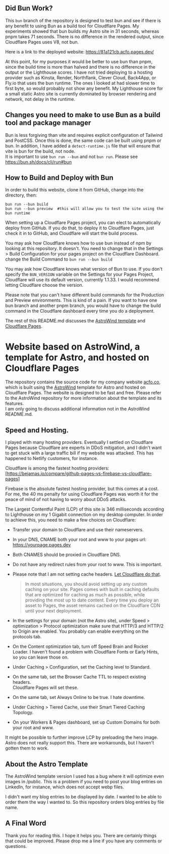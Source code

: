 ## Did Bun Work?

This `bun` branch of the repository is designed to test bun and see if there is any benefit
to using Bun as a build tool for Cloudflare Pages. My experiments showed that bun builds my Astro site in 31 seconds,
whereas pnpm takes 71 seconds. There is no difference in the rendered output, since Cloudflare Pages uses V8, not bun.

Here is a link to the deployed website: https://81a121cb.acfo.pages.dev/

At this point, for my purposes it would be better to use bun than pnpm, since the build time is more than halved and there is no difference in the output or the Lighthouse scores. I have not tried deploying to a hosting provider such as Kinsta, Render, Northflank, Clever Cloud, Back4App, or Fly.io that uses the bun runtime. The ones I looked at had slower time to first byte, so would probably not show any benefit. My Lighthouse score
for a small static Astro site is currently dominated by browser rendering and network, not delay in the runtime.

## Changes you need to make to use Bun as a build tool and package manager

Bun is less forgiving than vite and requires explicit configuration of Tailwind and PostCSS. Once this is done, the same code can be built
using pnpm or bun. In addition, I have added a `detect-runtime.js` file that will ensure that vite is bun for the build, not node.  
It is important to use `bun run --bun` and not `bun run`. Please see https://bun.sh/docs/cli/run#bun

## How to Build and Deploy with Bun

In order to build this website, clone it from GitHub, change into the directory, then:

```
bun run --bun build
bun run --bun preview  #this will allow you to test the site using the bun runtime
```

When setting up a Cloudflare Pages project, you can elect to automatically deploy from GitHub. If you do that, to deploy it to Cloudflare Pages, just check it in to GitHub, and Cloudflare will start the build process.

You may ask how Cloudflare knows how to use bun instead of npm by looking at this repository. It doesn't. You need to change that in the Settings > Build Configuration for your pages project on the Cloudflare Dashboard. change the Build Command to `bun run --bun build`

You may ask how Cloudflare knows what version of Bun to use. If you don't specify the `BUN_VERSION` variable on the Settings for your Pages Project, Cloudflare will use its default version, currently 1.1.33. I would recommend letting Cloudflare choose the version.

Please note that you can't have different build commands for the Production and Preview environments. This is kind of a pain. If you want to have one bun branch and another pnpm branch, you would have to change the build command in the Cloudflare dashboard every time you do a deployment.

The rest of this README.md discusses the [AstroWind template](https://github.com/onwidget/astrowind) and [Cloudflare Pages](https://pages.cloudflare.com/).

# Website based on AstroWind, a template for Astro, and hosted on Cloudflare Pages

The repository contains the source code for my company website [acfo.co](https://acfo.co),
which is built using the [AstroWind](https://github.com/onwidget/astrowind)
template for Astro and hosted on Cloudflare Pages.
The website is designed to be fast and free.
Please refer to the AstroWind repository for more information about the template and its features.  
I am only going to discuss additional information not in the AstroWind README.md.

## Speed and Hosting.

I played with many hosting providers. Eventually I settled on Cloudflare Pages because Cloudflare are experts
in DDoS mitigation, and I didn't want to get stuck with a large traffic bill if my website was attacked.
This has happened to Netlify customers, for instance.

Cloudflare is among the fastest hosting providers:
[https://bejamas.io/compare/github-pages-vs-firebase-vs-cloudflare-pages]

Firebase is the absolute fastest hosting provider, but this comes at a cost.
For me, the 40 ms penalty for using Cloudflare Pages was worth it for the
peace of mind of not having to worry about DDoS attacks.

The Largest Contentful Paint (LCP) of this site is 346 milliseconds according to Lighthouse on my 1 Gigabit connection
on my desktop computer. In order to achieve this, you need to make a few choices on Cloudflare:

- Transfer your domain to Cloudflare and use their nameservers.
- In your DNS, CNAME both your root and www to your pages url:
  https://yourpage.pages.dev
- Both CNAMES should be proxied in Cloudflare DNS.
- Do not have any redirect rules from your root to www. This is important.
- Please note that I am not setting cache headers. [Let Cloudflare
  do that](https://developers.cloudflare.com/pages/configuration/serving-pages/).

  > In most situations, you should avoid setting up any custom caching on your site. Pages comes with built in caching defaults that are optimized for caching as much as possible, while providing the most up to date content. Every time you deploy an asset to Pages, the asset remains cached on the Cloudflare CDN until your next deployment.

- In the settings for your domain (not the Astro site), under Speed > optimization > Protocol optimization
  make sure that HTTP/3 and HTTP/2 to Origin are enabled. You probably can enable everything
  on the protocols tab.
- On the Content optimization tab, turn off Speed Brain and Rocket Loader.
  I haven't found a problem with Cloudflare Fonts or Early Hints, so you can
  leave those on.
- Under Caching > Configuration, set the Caching level to Standard.
- On the same tab, set the Browser Cache TTL to respect existing headers.  
  Cloudflare Pages will set these.
- On the same tab, set Always Online to be true. I hate downtime.
- Under Caching > Tiered Cache, use their Smart Tiered Caching Topology.
- On your Workers & Pages dashboard, set up Custom Domains for both your root
  and www.

It might be possible to further improve LCP by preloading the hero image. Astro does not really support this. There are workarounds, but I haven't gotten them to work.

## About the Astro Template

The AstroWind template version I used has a bug where it will optimize
even images in /public. This is a problem if you need to post your blog
entries on LinkedIn, for instance, which does not accept webp files.

I didn't want my blog entries to be displayed by date. I wanted to be able to
order them the way I wanted to. So this repository orders blog entries
by file name.

## A Final Word

Thank you for reading this. I hope it helps you. There are certainly
things that could be improved. Please drop me a line if you have any
comments or questions.
